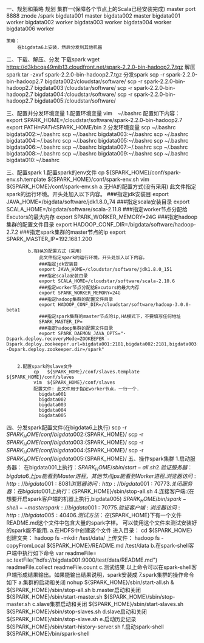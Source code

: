 
一、规划和策略
    规划
        集群一(保障各个节点上的Scala已经安装完成)
        master port 8888
        znode /spark
        bigdata001  master
        bigdata002  master
        bigdata001  worker
        bigdata002  worker
        bigdata003  worker
        bigdata004  worker
        bigdata006  worker

    策略：
        在bigdata6上安装，然后分发到其他机器
二、下载、解压、分发
    下载spark
         wget https://d3kbcqa49mib13.cloudfront.net/spark-2.2.0-bin-hadoop2.7.tgz
    解压spark
        tar -zxvf  spark-2.2.0-bin-hadoop2.7.tgz
    分发spark
        scp -r spark-2.2.0-bin-hadoop2.7 bigdata002:/cloudstar/software/
        scp -r spark-2.2.0-bin-hadoop2.7 bigdata003:/cloudstar/software/
        scp -r spark-2.2.0-bin-hadoop2.7 bigdata004:/cloudstar/software/
        scp -r spark-2.2.0-bin-hadoop2.7 bigdata005:/cloudstar/software/
               
三、配置并分发环境变量
1.配置环境变量
    vim　~/.bashrc
    配置如下内容：
    export SPARK_HOME=/cloudstar/software/spark-2.2.0-bin-hadoop2.7
    export PATH=$PATH:$SPARK_HOME/bin
2.分发环境变量
        scp ~/.bashrc bigdata002:~/.bashrc
        scp ~/.bashrc bigdata003:~/.bashrc
        scp ~/.bashrc bigdata004:~/.bashrc
        scp ~/.bashrc bigdata005:~/.bashrc
        scp ~/.bashrc bigdata006:~/.bashrc
        scp ~/.bashrc bigdata007:~/.bashrc
        scp ~/.bashrc bigdata008:~/.bashrc
        scp ~/.bashrc bigdata009:~/.bashrc
        scp ~/.bashrc bigdata010:~/.bashrc

三、配置spark 
        1.配置spark的env文件
            cp  ${SPARK_HOME}/conf/spark-env.sh.template ${SPARK_HOME}/conf/spark-env.sh
            vim ${SPARK_HOME}/conf/spark-env.sh
            a.无HA的配置方式(没有采用)
              此文件指定spark的运行环境。开头处加入以下内容。
              ###指定jdk安装目
              export JAVA_HOME=/bigdata/software/jdk1.8.0_74
              ###指定scala安装目录
              export SCALA_HOME=/bigdata/software/scala-2.11.8
              ###指定worker节点分配给Excutors的最大内存
              export SPARK_WORKER_MEMORY=24G
              ###指定hadoop集群的配置文件目录
              export HADOOP_CONF_DIR=/bigdata/software/hadoop-2.7.2
              ###指定spark集群的master节点的ip
              export SPARK_MASTER_IP=192.168.1.200

            b.有HA的配置方式（采用）
                此文件指定spark的运行环境。开头处加入以下内容。
                ###指定jdk安装目
                export JAVA_HOME=/cloudstar/software/jdk1.8.0_151
                ###指定scala安装目录
                export SCALA_HOME=/cloudstar/software/scala-2.10.6
                ###指定worker节点分配给Excutors的最大内存
                export SPARK_WORKER_MEMORY=24G
                ###指定hadoop集群的配置文件目录
                export HADOOP_CONF_DIR=/cloudstar/software/hadoop-3.0.0-beta1
                ###指定spark集群的master节点的ip,HA模式下，不要填写任何地址
                SPARK_MASTER_IP=
                ###指定hadoop集群的配置文件目录
                export SPARK_DAEMON_JAVA_OPTS="-Dspark.deploy.recoveryMode=ZOOKEEPER -Dspark.deploy.zookeeper.url=bigdata001:2181,bigdata002:2181,bigdata003:2181 -Dspark.deploy.zookeeper.dir=/spark"
                     
     
        2.配置spark的slave文件
              cp   ${SPARK_HOME}/conf/slaves.template ${SPARK_HOME}/conf/slaves
              vim  ${SPARK_HOME}/conf/slaves
              配置文件: 此文件用于指定worker节点，一行一个.
                bigdata001
                bigdata002
                bigdata003
                bigdata004
                bigdata005
                
四、分发spark配置文件(在bigdata6上执行)
    scp -r ${SPARK_HOME}/conf/ bigdata002:${SPARK_HOME}/
    scp -r ${SPARK_HOME}/conf/ bigdata003:${SPARK_HOME}/
    scp -r ${SPARK_HOME}/conf/ bigdata004:${SPARK_HOME}/
    scp -r ${SPARK_HOME}/conf/ bigdata005:${SPARK_HOME}/
五、操作spark集群
    1.启动服务器：
        在bigdata001上执行：${SPARK_HOME}/sbin/start-all.sh 
    2.验证服务器：
        bigdata6上jps能看到Master进程，其他节点jps能看到Worker进程.
        浏览器访问:  http://bigdata001:8081
        浏览器访问:  http://bigdata001:7077
    3.关闭服务器：
        在bigdata001上执行：${SPARK_HOME}/sbin/stop-all.sh
    4.连接客户端:(在想要开启spark客户端的机器上执行,bigdata005)
        ${SPARK_HOME}/bin/spark-shell --master spark://bigdata001:7077
    5.验证客户端:
        浏览器访问:  http://bigdata005:4040
    6.测试方法：    在${SPARK_HOME}下有一个文件README.md这个文件中包含大量的spark字样。
        可以使用这个文件来测试安装好的spark能不能用.
        a.在HDFS中创建这个文件
            进入目录： cd ${SPARK_HOME}
            创建文夹： hadoop fs -mkdir /test/data/
            上传文件： hadoop fs -copyFromLocal ${SPARK_HOME}/README.md /test/data
        b.在spark-shell客户端中执行如下命令
            var readmeFile= sc.textFile("hdfs://bigdata001:9000/test/data/README.md")
            readmeFile.collect
            readmeFile.count
        c.测试结果
            以上命令可以在spark-shell客户端形成结果输出。如果能输出结果说明，spark安装成
    7.spark集群的操作命令如下
        a.集群的启动和关闭
            nohup ${SPARK_HOME}/sbin/start-all.sh &
            ${SPARK_HOME}/sbin/stop-all.sh
        b.master启动和关闭
            ${SPARK_HOME}/sbin/start-master.sh
            ${SPARK_HOME}/sbin/stop-master.sh
        c.slave集群启动和关闭
            ${SPARK_HOME}/sbin/start-slaves.sh
            ${SPARK_HOME}/sbin/stop-slaves.sh
        d.slave启动和关闭
            ${SPARK_HOME}/sbin/stop-slave.sh
        e.启动历史记录
            ${SPARK_HOME}/sbin/start-history-server.sh
        f.启动spark-shell
            ${SPARK_HOME}/bin/spark-shell
